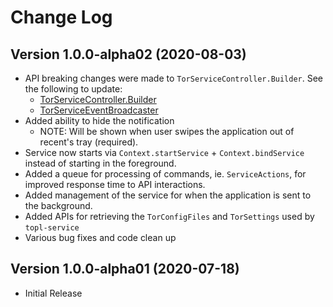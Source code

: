 # Change Log

## Version 1.0.0-alpha02 (2020-08-03)
 - API breaking changes were made to `TorServiceController.Builder`. See the following to update:
     - [TorServiceController.Builder](./topl-service/io.matthewnelson.topl_service/-tor-service-controller/-builder/index.md)
     - [TorServiceEventBroadcaster](./topl-service/io.matthewnelson.topl_service.service.components.onionproxy/-tor-service-event-broadcaster/index.md)
 - Added ability to hide the notification
     - NOTE: Will be shown when user swipes the application out of recent's tray (required).
 - Service now starts via `Context.startService` + `Context.bindService` instead of starting
 in the foreground.
 - Added a queue for processing of commands, ie. `ServiceActions`, for improved response time to 
 API interactions.
 - Added management of the service for when the application is sent to the background.
 - Added APIs for retrieving the `TorConfigFiles` and `TorSettings` used by `topl-service`
 - Various bug fixes and code clean up

## Version 1.0.0-alpha01 (2020-07-18)
 - Initial Release